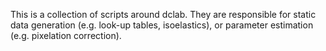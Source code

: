 This is a collection of scripts around dclab. They are responsible
for static data generation (e.g. look-up tables, isoelastics), or
parameter estimation (e.g. pixelation correction).
